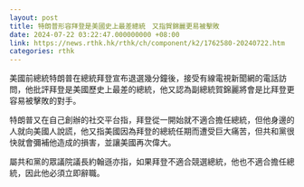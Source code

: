 ```yaml
---
layout: post
title: 特朗普形容拜登是美國史上最差總統　又指賀錦麗更易被擊敗
date: 2024-07-22 03:22:47.000000000 +08:00
link: https://news.rthk.hk/rthk/ch/component/k2/1762580-20240722.htm
categories: rthk
---
```


美國前總統特朗普在總統拜登宣布退選幾分鐘後，接受有線電視新聞網的電話訪問，他批評拜登是美國歷史上最差的總統，他又認為副總統賀錦麗將會是比拜登更容易被擊敗的對手。

特朗普又在自己創辦的社交平台指，拜登從一開始就不適合擔任總統，但他身邊的人就向美國人說謊，他又指美國因為拜登的總統任期而遭受巨大痛苦，但共和黨很快就會彌補他造成的損害，並讓美國再次偉大。

屬共和黨的眾議院議長約翰遜亦指，如果拜登不適合競選總統，他也不適合擔任總統，因此他必須立即辭職。

